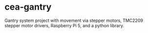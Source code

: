 # cea-gantry

Gantry system project with movement via stepper motors, TMC2209 stepper motor drivers, Raspberry Pi 5, and a python library.
